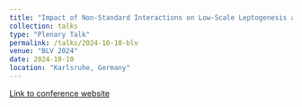 ```yaml
---
title: "Impact of Non-Standard Interactions on Low-Scale Leptogenesis and Neutrinoless Double Beta Decay"
collection: talks
type: "Plenary Talk"
permalink: /talks/2024-10-10-blv
venue: "BLV 2024"
date: 2024-10-10
location: "Karlsruhe, Germany"
---
```


[Link to conference website](https://indico.scc.kit.edu/event/4294/contributions/17015/)
